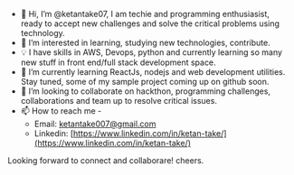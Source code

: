 - 👋 Hi, I’m @ketantake07, I am techie and programming enthusiasist, ready to accept new challenges and solve the critical problems using technology.
- 👀 I’m interested in learning, studying new technologies, contribute.
- 💡 I have skills in AWS, Devops, python and currently learning so many new stuff in front end/full stack development space.
- 🌱 I’m currently learning ReactJs, nodejs and web development utilities. Stay tuned, some of my sample project coming up on github soon.
- 💞️ I’m looking to collaborate on hackthon, programming challenges, collaborations and team up to resolve critical issues.
- 📫 How to reach me -
  * Email:  [ketantake007@gmail.com](ketantake007@gmail.com)
  * Linkedin: [https://www.linkedin.com/in/ketan-take/](https://www.linkedin.com/in/ketan-take/)

Looking forward to connect and collaborare! cheers.
<!---
ketantake07/ketantake07 is a ✨ special ✨ repository because its `README.md` (this file) appears on your GitHub profile.
You can click the Preview link to take a look at your changes.
--->
